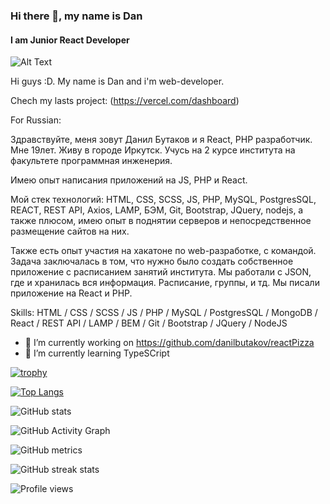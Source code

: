 ### Hi there 👋, my name is Dan
#### I am Junior React Developer

![Alt Text](https://media.giphy.com/media/aDS8SjVtS3Mwo/giphy.gif)

Hi guys :D. My name is Dan and i'm web-developer. 

Chech my lasts project: (https://vercel.com/dashboard) 


For Russian: 

Здравствуйте, меня зовут Данил Бутаков и я  React, PHP разработчик. Мне 19лет. Живу в городе Иркутск. Учусь на 2 курсе института на факультете программная инженерия. 

Имею опыт написания приложений на JS, PHP и React. 

Мой стек технологий: HTML, CSS, SCSS, JS, PHP, MySQL, PostgresSQL, REACT, REST API, Axios, LAMP,  БЭМ, Git, Bootstrap, JQuery, nodejs, а также плюсом, имею опыт в поднятии серверов и непосредственное размещение сайтов на них. 

Также есть опыт участия на хакатоне по web-разработке, с командой. Задача заключалась в том, что
нужно было создать собственное приложение с расписанием занятий института. Мы работали с JSON, где и хранилась вся информация. Расписание, группы, и тд. Мы писали приложение на React и PHP.


Skills: HTML / CSS / SCSS / JS / PHP / MySQL / PostgresSQL / MongoDB / React / REST API / LAMP / BEM / Git / Bootstrap / JQuery / NodeJS

- 🔭 I’m currently working on https://github.com/danilbutakov/reactPizza 
- 🌱 I’m currently learning TypeSCript 


[![trophy](https://github-profile-trophy.vercel.app/?username=danilbutakov)](https://github.com/ryo-ma/github-profile-trophy)

[![Top Langs](https://github-readme-stats.vercel.app/api/top-langs/?username=danilbutakov)](https://github.com/anuraghazra/github-readme-stats)

![GitHub stats](https://github-readme-stats.vercel.app/api?username=danilbutakov&show_icons=true&count_private=true)  

![GitHub Activity Graph](https://activity-graph.herokuapp.com/graph?username=danilbutakov)  

![GitHub metrics](https://metrics.lecoq.io/danilbutakov)  

![GitHub streak stats](https://github-readme-streak-stats.herokuapp.com/?user=danilbutakov)  

![Profile views](https://gpvc.arturio.dev/danilbutakov)  
